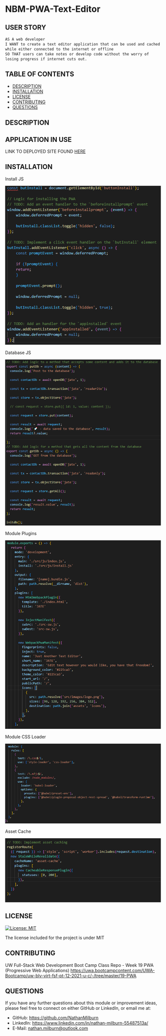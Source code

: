 # NBM-PWA-Text-Editor

## USER STORY

    AS A web developer
    I WANT to create a text editor application that can be used and cached while either connected to the internet or offline
    SO THAT users can take notes or develop code without the worry of losing progress if internet cuts out.

## TABLE OF CONTENTS

- [DESCRIPTION](#description)
- [INSTALLATION](#installation)
- [LICENSE](#license)
- [CONTRIBUTING](#contributing)
- [QUESTIONS](#questions)

## DESCRIPTION



## APPLICATION IN USE

LINK TO DEPLOYED SITE FOUND [HERE](google.com)


## INSTALLATION

Install JS

![InstallJS](./images/installJS-Methods.PNG "Install JS Methods")

Database JS

![DatabaseJS](./images/databaseJS-methods.PNG "Database JS Methods")

Module Plugins

![ModulePlugins](./images/Module-Plugins.PNG "Module Plugins")

Module CSS Loader

![ModuleCSSLoader](./images/Module-CSS-Loader.PNG "Module CSS Loader")

Asset Cache 

![AssetCache](./images/Asset-Cache-SW.PNG "Asset Cache Loader")

## LICENSE

[![License: MIT](https://img.shields.io/badge/License-MIT-blue.svg)](https://opensource.org/licenses/MIT)

The license included for the project is under MIT

## CONTRIBUTING

UW Full-Stack Web Development Boot Camp Class Repo - Week 19 PWA (Progressive Web Applications)
https://uwa.bootcampcontent.com/UWA-Bootcamp/uw-blv-virt-fsf-pt-12-2021-u-c/-/tree/master/19-PWA

## QUESTIONS

If you have any further questions about this module or improvement ideas, please feel free to connect on either GitHub or LinkedIn, or email me at:

- GitHub: https://github.com/NathanMilburn
- LinkedIn: https://www.linkedin.com/in/nathan-milburn-55487513a/
- E-Mail: nathan.milburn@outlook.com